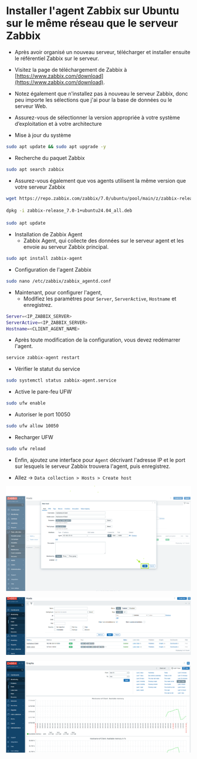 # Installer l'agent Zabbix sur Ubuntu sur le même réseau que le serveur Zabbix

- Après avoir organisé un nouveau serveur, télécharger et installer ensuite le référentiel Zabbix sur le serveur.

- Visitez la page de téléchargement de Zabbix à [https://www.zabbix.com/download](https://www.zabbix.com/download).

- Notez également que n'installez pas à nouveau le serveur Zabbix, donc peu importe les sélections que j'ai pour la base de données ou le serveur Web.

- Assurez-vous de sélectionner la version appropriée à votre système d’exploitation et à votre architecture

- Mise à jour du système

```sh
sudo apt update && sudo apt upgrade -y
```

- Recherche du paquet Zabbix

```sh
sudo apt search zabbix
```

- Assurez-vous également que vos agents utilisent la même version que votre serveur Zabbix

```sh
wget https://repo.zabbix.com/zabbix/7.0/ubuntu/pool/main/z/zabbix-release/zabbix-release_7.0-1+ubuntu24.04_all.deb

dpkg -i zabbix-release_7.0-1+ubuntu24.04_all.deb

sudo apt update
```

- Installation de Zabbix Agent
  - Zabbix Agent, qui collecte des données sur le serveur agent et les envoie au serveur Zabbix principal.

```sh
sudo apt install zabbix-agent
```

- Configuration de l'agent Zabbix

```sh
sudo nano /etc/zabbix/zabbix_agentd.conf
```

- Maintenant, pour configurer l'agent,
  - Modifiez les paramètres pour `Server`, `ServerActive`, `Hostname` et enregistrez.

```sh
Server=<IP_ZABBIX_SERVER>
ServerActive=<IP_ZABBIX_SERVER>
Hostname=<CLIENT_AGENT_NAME>
```

- Après toute modification de la configuration, vous devez redémarrer l'agent.

```sh
service zabbix-agent restart
```

- Vérifier le statut du service

```sh
sudo systemctl status zabbix-agent.service
```

- Active le pare-feu UFW

```sh
sudo ufw enable
```

- Autoriser le port 10050

```sh
sudo ufw allow 10050
```

- Recharger UFW

```sh
sudo ufw reload
```

- Enfin, ajoutez une interface pour `Agent` décrivant l'adresse IP et le port sur lesquels le serveur Zabbix trouvera l'agent, puis enregistrez.

- Allez -> `Data collection > Hosts > Create host`

![Zabbix](/assets/Zabbix_Linux_01.png)

![Zabbix](/assets/Zabbix_Linux_02.png)

![Zabbix](/assets/Zabbix_Linux_03.png)